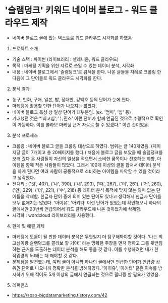 # '슬램덩크' 키워드 네이버 블로그 - 워드 클라우드 제작
- 네이버 블로그 글에 있는 텍스트로 워드 클라우드 시각화를 하였음

1. 프로젝트 소개
- 기술 스택 : 파이썬 (라이브러리 : 셀레니움, 워드 클라우드)
- 목적 : 마케팅 기획을 위한 자료로 쓰일 수 있는 데이터 분석, 시각화
- 내용 : 네이버 블로그에서 '슬램덩크'로 검색을 한다. 나온 글들을 차례로 크롤링 한 다음에 그 단어들로 워드 클라우드 시각화를 한다.

2. 분석 결과
- 농구, 만화, 구매, 일본, 밥, 정대만, 강백호 등의 단어가 눈에 띈다. 
- 마케팅에 활용할 만한 단어가 나오지는 않았다.
- 네이버 블로그 특성 상 일상 단어가 대부분임. (ex. '엄마', '밥' 등)
- 기대했던 것은 "'최고심', '뉴진스' 이런 단어가 함께 언급된 것으로 수량적으로 확인이 가능하다. 이를 콜라보 마케팅 근거 자료로 쓸 수 있겠다." 이런 것이었음.

3. 분석 프로세스
- 크롤링 : 네이버 블로그 글을 크롤링 대상으로 하였다. 범위는 글 140개였음. (페이지당 글이 7개이고 총 20페이지를 했다.) 처음에 블로그 글을 보았을 때 슬램덩크를 보러 갔다 온 사람들이 자신의 일상을 적으면서 소비한 품목이나 선호하는 취향, 아이템을 함께 적은 사람들이 많았다. 그래서 100개 이상의 글을 합쳐서 데이터 분석을 하게 된다면 여러 사람이 공통적으로 소비하는 아이템을 파악할 수 있을 것이라고 생각했다.
- 전처리 : ('것', 407), ('나', 390), ('내', 293), ('때', 267), ('이', 261), ('거', 260),  ('안', 229), ('더', 221), ('수', 218) 등 데이터 분석 목적에 맞지 않는 의미 없는 단어들을 삭제함. 한글자 단어 중에 의미 있는 단어도 있다고 생각해서 한글자 단어를 모두 없애지는 않았다. '아이유', '아키타' 이런 단어가 있었는데 확인해보니 하나의 글에서만 20번씩 언급되어서 워드 클라우드에 나온 것이었기에 삭제함.
- 시각화 : wordcloud 라이브러리를 사용했다.

4. 한계 및 해결 과제
- 마케팅에 도움이 될 만한 데이터 분석은 무엇일지 더 탐구해봐야할 것이다. '나는 최고심이랑 슬램덩크를 콜라보 할 거야!' 라는 명확한 주장을 먼저 정하고 그를 뒷받침하는 근거를 도출하는 데이터 분석을 해도 좋을 것 같다. 이를 수행하려면 내가 한 작업량의 50배는 더 해야할 것 같다.
- 문제점을 발견했는데, 여러 글이 아니라 하나의 글에서만 언급한 단어가 언급량 상위권 단어로 나오니까 정확한 분석을 방해하였다. '아이유', '아키타' 같은 이슈를 방지하기 위해 적어도 5개 이상의 글에서 언급되는 것으로 필터링 할 필요가 있었음.

5. 레퍼런스
- https://soso-bigdatamarketing.tistory.com/42
